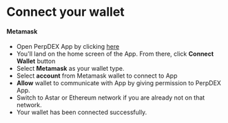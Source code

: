 # Connect your wallet

#### Metamask

* Open PerpDEX App by clicking [here](https://app.perpdex.com)
* You'll land on the home screen of the App. From there, click **Connect Wallet** button&#x20;
* Select **Metamask** as your wallet type.
* Select **account** from Metamask wallet to connect to App
* **Allow** wallet to communicate with App by giving permission to PerpDEX App.
* Switch to Astar or Ethereum network if you are already not on that network.
* Your wallet has been connected successfully.
